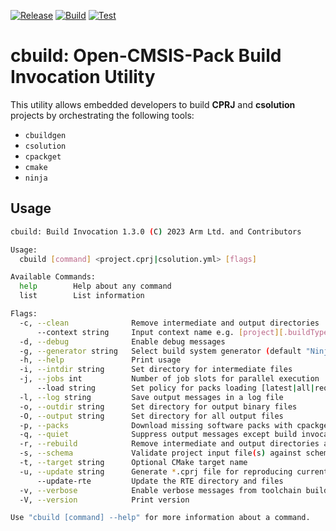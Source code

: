 [![Release](https://github.com/Open-CMSIS-Pack/cbuild/actions/workflows/release.yml/badge.svg)](https://github.com/Open-CMSIS-Pack/cbuild/actions/workflows/release.yml)
[![Build](https://github.com/Open-CMSIS-Pack/cbuild/actions/workflows/build.yml/badge.svg)](https://github.com/Open-CMSIS-Pack/cbuild/actions/workflows/build.yml)
[![Test](https://github.com/Open-CMSIS-Pack/cbuild/actions/workflows/test.yml/badge.svg)](https://github.com/Open-CMSIS-Pack/cbuild/actions/workflows/test.yml)

# cbuild: Open-CMSIS-Pack Build Invocation Utility

This utility allows embedded developers to build **CPRJ** and **csolution** projects by orchestrating the following tools:

- `cbuildgen`
- `csolution`
- `cpackget`
- `cmake`
- `ninja`

## Usage

```bash
cbuild: Build Invocation 1.3.0 (C) 2023 Arm Ltd. and Contributors

Usage:
  cbuild [command] <project.cprj|csolution.yml> [flags]

Available Commands:
  help        Help about any command
  list        List information

Flags:
  -c, --clean              Remove intermediate and output directories
      --context string     Input context name e.g. [project][.buildType][+targetType]
  -d, --debug              Enable debug messages
  -g, --generator string   Select build system generator (default "Ninja")
  -h, --help               Print usage
  -i, --intdir string      Set directory for intermediate files
  -j, --jobs int           Number of job slots for parallel execution
      --load string        Set policy for packs loading [latest|all|required]
  -l, --log string         Save output messages in a log file
  -o, --outdir string      Set directory for output binary files
  -O, --output string      Set directory for all output files
  -p, --packs              Download missing software packs with cpackget
  -q, --quiet              Suppress output messages except build invocations
  -r, --rebuild            Remove intermediate and output directories and rebuild
  -s, --schema             Validate project input file(s) against schema
  -t, --target string      Optional CMake target name
  -u, --update string      Generate *.cprj file for reproducing current build
      --update-rte         Update the RTE directory and files
  -v, --verbose            Enable verbose messages from toolchain builds
  -V, --version            Print version

Use "cbuild [command] --help" for more information about a command.
```

